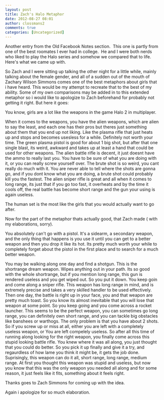 ```yaml
---
layout: post
title: Zach's Halo Metaphor
date: 2012-08-27 08:01
author: clossmans2
comments: true
categories: [Uncategorized]
---
```

Another entry from the Old Facebook Notes section.&nbsp; This one is partly from one of the best roomates I ever had in college.&nbsp; He and I were both nerds who liked to play the Halo series and somehow we compared that to life. Here's what we came up with.

So Zach and I were sitting up talking the other night for a little while, mainly talking about the female gender, and all of a sudden out of the mouth of Zachary Wilson Simmons comes one of the best metaphors about girls that i have heard. This would be my attempt to recreate that to the best of my ability. Some of my own comparisons may be added in to this extended metaphor so i would like to apologize to Zach beforehand for probably not getting it right. But here it goes:


You know, girls are a lot like the weapons in the game Halo 2 in multiplayer.

When it comes to the weapons, you have the alien weapons, which are alien to say the least, and each one has their pros but theres just something about them that you end up not liking. Like the plasma rifle that just heats up and stops and becomes usesless for a while. Definitely not worth your time. The green plasma pistol is good for about 1 big shot, but after that one single blast, its weird, awkward and takes up at least a hand that could be used for other weapons. The alien battle rifle is decent, it just doesnt have the ammo to really last you. You have to be sure of what you are doing with it, or you can really screw yourself over. The brute shot is so weird, you cant really do much with it. You are never able to tell where the shots are gonna go, and if you dont know what you are doing, a brute shot could probably kill you the fastest. The alien sniper rifle is great and all when it comes to long range, its just that if you go too fast, it overheats and by the time it cools off, the real battle has become short range and the gun your using is again useless.

The human set is the most like the girls that you would actually want to go after.

Now for the part of the metaphor thats actually good, that Zach made ( with my elaborations, sorry).

You absolutely can't go with a pistol. It's a sidearm, a secondary weapon, and the only thing that happens is you use it until you can get to a better weapon and then you drop it like its hot. Its pretty much worth your while to completely forget about the pistol in the first place and to search for a much better weapon.

You may be walking along one day and find a shotgun. This is the shortrange dream weapon. Wipes anything out in your path. Its so good with the whole shortrange, but if you mention long range, this gun is rendered useless and you get wiped out. So you put it down. You keep goin and come along a sniper rifle. This weapon has long range in mind, and is extremely precise and takes a very skilled handler to be used effectively. Then one day, the battle is right up in your face, you and that weapon are pretty much toast. So you know its almost inevitable that you will lose that weapon at some point. So you keep going and you come across a rocket launcher. This seems to be the perfect weapon, you can sometimes go long range, you can definitely own short range, and you can tackle big obstacles like banshees or warthogs. The only problem is that you have about 2 shots. So if you screw up or miss at all, either you are left with a completely useless weapon, or You are left compelely useless. So after all this time of running along looking for the right weapon, you finally come across this stupid looking battle rifle. You knew where it was all along, you just thought that you could do better. So you pick it up finally and give it a try, and regaurdless of how lame you think it might be, it gets the job done. Suprisingly, this weapon can do it all, short range, long range, medium range. At first you thought this weapon was stupid and useless, but now you know that this was the only weapon you needed all along and for some reason, it just feels like it fits, something about it feels right.

Thanks goes to Zach Simmons for coming up with the idea.

Again i apologize for so much elaboration.
